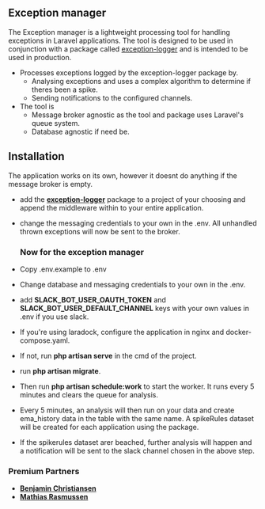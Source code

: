 

## Exception manager

The Exception manager is a lightweight processing tool for handling exceptions in Laravel applications. The tool is designed to be used in conjunction with a package called [exception-logger](https://github.com/Kahoiz/exception-logger.git) and is intended to be used in production. 

- Processes exceptions logged by the exception-logger package by.
  - Analysing exceptions and uses a complex algorithm to determine if theres been a spike.
  - Sending notifications to the configured channels.
- The tool is
  - Message broker agnostic as the tool and package uses Laravel's queue system.
  - Database agnostic if need be.


## Installation

The application works on its own, however it doesnt do anything if the message broker is empty.
- add the **[exception-logger](https://github.com/Kahoiz/exception-logger)** package to a project of your choosing and append the middleware within to your entire application.
- change the messaging credentials to your own in the .env.
  All unhandled thrown exceptions will now be sent to the broker.

  ### Now for the exception manager
  
- Copy .env.example to .env
- Change database and messaging credentials to your own in the .env.
- add **SLACK_BOT_USER_OAUTH_TOKEN** and **SLACK_BOT_USER_DEFAULT_CHANNEL** keys with your own values in .env if you use slack.
- If you're using laradock, configure the application in nginx and docker-compose.yaml.
- If not, run **php artisan serve** in the cmd of the project.
- run **php artisan migrate**.
- Then run **php artisan schedule:work** to start the worker. It runs every 5 minutes and clears the queue for analysis.
- Every 5 minutes, an analysis will then run on your data and create ema_history data in the table with the same name. A spikeRules dataset will be created for each application using the package.
- If the spikerules dataset arer beached, further analysis will happen and a notification will be sent to the slack channel chosen in the above step.




### Premium Partners

- **[Benjamin Christiansen](https://github.com/Kahoiz)**
- **[Mathias Rasmussen](https://github.com/GuRLiG)**


